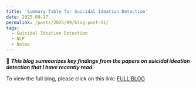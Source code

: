 ```yaml
---
title: 'Summary Table for Suicidal Ideation Detection'
date: 2025-09-17
permalink: /posts/2025/09/blog-post-11/
tags:
  - Suicidal Ideation Detection
  - NLP
  - Notes
---
```

🐣 ***This blog summarizes key findings from the papers on suicidal ideation detection that I have recently read.***

To view the full blog, please click on this link: [FULL BLOG](https://ximei-sommer.github.io/Ximei-Sommer//files/Summary%20Table%202701d4b80d3980b49f0bfeb92503609f.html)
